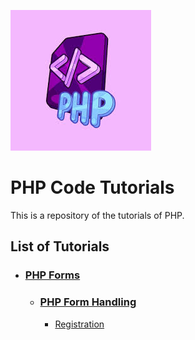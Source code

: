 ![alt text](./assets/php.jpg)

# PHP Code Tutorials

This is a repository of the tutorials of PHP.

## List of Tutorials

- ### [PHP Forms](https://www.w3schools.com/php/php_forms.asp)
  - ### [PHP Form Handling](https://www.w3schools.com/php/php_forms.asp)
    - [Registration](https://github.com/AmithRV/php-tutorial/tree/main/forms/form-handling)
